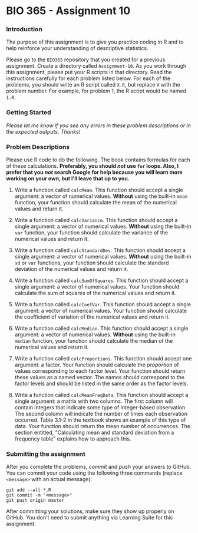 # BIO 365 - Assignment 10

### Introduction

The purpose of this assignment is to give you practice coding in R and to help reinforce your understanding of descriptive statistics.

Please go to the `BIO365` repository that you created for a previous assignment. Create a directory called `Assignment-10`. As you work through this assignment, please put your R scripts in that directory. Read the instructions carefully for each problem listed below. For each of the problems, you should write an R script called `X.R`, but replace `X` with the problem number. For example, for problem 1, the R script would be named `1.R`.

### Getting Started

*Please let me know if you see any errors in these problem descriptions or in the expected outputs. Thanks!*

### Problem Descriptions

Please use R code to do the following. The book contains formulas for each of these calculations. **Preferably, you should *not* use `for` loops. Also, I prefer that you *not* search Google for help because you will learn more working on your own, but I'll leave that up to you.**

1. Write a function called `calcMean`. This function should accept a single argument: a vector of numerical values. **Without** using the built-in `mean` function, your function should calculate the mean of the numerical values and return it.

2. Write a function called `calcVariance`. This function should accept a single argument: a vector of numerical values. **Without** using the built-in `var` function, your function should calculate the variance of the numerical values and return it.

3. Write a function called `calcStandardDev`. This function should accept a single argument: a vector of numerical values. **Without** using the built-in `sd` or `var` functions, your function should calculate the standard deviation of the numerical values and return it.

4. Write a function called `calcSumOfSquares`. This function should accept a single argument: a vector of numerical values. Your function should calculate the sum of squares of the numerical values and return it.

5. Write a function called `calcCoefVar`. This function should accept a single argument: a vector of numerical values. Your function should calculate the coefficient of variation of the numerical values and return it.

6. Write a function called `calcMedian`. This function should accept a single argument: a vector of numerical values. **Without** using the built-in `median` function, your function should calculate the median of the numerical values and return it.

7. Write a function called `calcProportions`. This function should accept one argument: a factor. Your function should calculate the *proportion* of values corresponding to each factor level. Your function should return these values as a named vector. The names should correspond to the factor levels and should be listed in the same order as the factor levels.

8. Write a function called `calcMeanFreqData`. This function should accept a single argument: a matrix with two columns. The first column will contain integers that indicate some type of integer-based observation. The second column will indicate the number of times each observation occurred. Table 3.1-2 in the textbook shows an example of this type of data. Your function should return the mean number of occurrences. The section entitled, "Calculating mean and standard deviation from a frequency table" explains how to approach this.

### Submitting the assignment

After you complete the problems, *commit* and *push* your answers to GitHub. You can commit your code using the following three commands (replace `<message>` with an actual message):

```
git add --all *.R
git commit -m "<message>"
git push origin master
```

After committing your solutions, make sure they show up properly on GitHub. You don't need to submit anything via Learning Suite for this assignment.